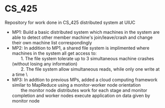 # CS_425
Repository for work done in CS_425 distributed system at UIUC
* MP1: Build a basic distributed system which machines in the system are able to detect other member machine's join/leave/crash and change their own machine list correspondingly
* MP2: In addition to MP1, a shared file system is implimented where machines in the system all get access to:\
              1. The file system tolerate up to 3 simultaneous machine crashes (without losing any information)\
              2. The file system allow simultaneous reads, while only one write at a time \
* MP3: In addtion to previous MPs, added a cloud computing framework similar to MapReduce using a monitor-worker node orientation\
              the monitor node distributes work for each stage and monitor completion and worker nodes execute application on data given by monitor node
